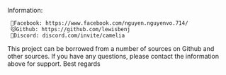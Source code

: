 Information:

     📱Facebook: https://www.facebook.com/nguyen.nguyenvo.714/  
     🐱Github: https://github.com/lewisbenj			        
     🤖Discord: discord.com/invite/camelia			            


This project can be borrowed from a number of sources on Github and other sources. 
If you have any questions, please contact the information above for support. 
Best regards
